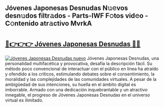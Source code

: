 ## Jóvenes Japonesas Desnudas N𝚞𝚎vos desn𝚞dos filtr𝚊dos - Parts-IWF F𝚘tos vid𝚎o - C𝚘ntenido atr𝚊ctivo MvrkA

# <h2><a href="http://mb8t29.tromn.icu/?c=J%c3%b3venes+Japonesas+Desnudas">🔗👉👉👉 Jóvenes Japonesas Desnudas 🔗🔗</a></h2>

[![Jóvenes Japonesas Desnudas nuevo](https://i.imgur.com/pEAQMta.gif)](http://mb8t29.tromn.icu/?c=J%c3%b3venes+Japonesas+Desnudas)
Jóvenes Japonesas Desnudas, una personalidad multifacética y provocativa, desafía la descripción fácil. Su método poco convencional de interactuar con el público en línea ha atraído y ofendido a los críticos, estimulando debates sobre el consentimiento, la moralidad y las complejidades de las comunidades virtuales. A pesar de la ambigüedad de sus intenciones, su huella en el ámbito digital es imborrable. Armado con una dedicación inquebrantable y un atractivo innegable, el progreso de Jóvenes Japonesas Desnudas en el universo virtual es ilimitado.
